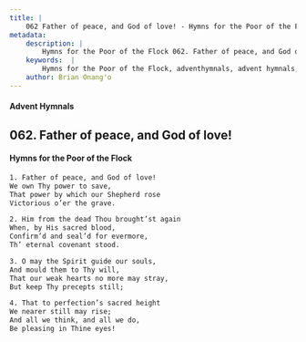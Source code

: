 ```yaml
---
title: |
    062 Father of peace, and God of love! - Hymns for the Poor of the Flock
metadata:
    description: |
        Hymns for the Poor of the Flock 062. Father of peace, and God of love!. Father of peace, and God of love! We own Thy power to save, That power by which our Shepherd rose  Victorious o’er the grave. 
    keywords:  |
        Hymns for the Poor of the Flock, adventhymnals, advent hymnals, Father of peace, and God of love!, Father of peace, and God of love!, 
    author: Brian Onang'o
---
```


#### Advent Hymnals
## 062. Father of peace, and God of love!
####  Hymns for the Poor of the Flock

```txt
1. Father of peace, and God of love!
We own Thy power to save,
That power by which our Shepherd rose 
Victorious o’er the grave.

2. Him from the dead Thou brought’st again
When, by His sacred blood,
Confirm’d and seal’d for evermore,
Th’ eternal covenant stood.

3. O may the Spirit guide our souls,
And mould them to Thy will,
That our weak hearts no more may stray, 
But keep Thy precepts still;

4. That to perfection’s sacred height
We nearer still may rise;
And all we think, and all we do,
Be pleasing in Thine eyes!
```